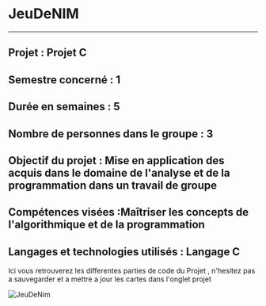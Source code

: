 # JeuDeNIM
-----------------------------------------------------------------------------------------------------------------
Projet : Projet C
-----------------------------------------------------------------------------------------------------------------
Semestre concerné	: 1
-----------------------------------------------------------------------------------------------------------------
Durée en semaines	: 5
-----------------------------------------------------------------------------------------------------------------
Nombre de personnes dans le groupe : 3
-----------------------------------------------------------------------------------------------------------------
Objectif du projet : Mise en application des acquis dans le domaine de l'analyse et de la programmation dans un travail de groupe
-----------------------------------------------------------------------------------------------------------------
Compétences visées :Maîtriser les concepts de l'algorithmique et de la programmation
-----------------------------------------------------------------------------------------------------------------
Langages et technologies utilisés : Langage C
-----------------------------------------------------------------------------------------------------------------


Ici vous retrouverez les differentes parties de code du Projet , n'hesitez pas a sauvegarder et a mettre a jour les cartes dans l'onglet projet

![JeuDeNim](https://user-images.githubusercontent.com/73029436/138872720-86b7dbc3-18d5-44d9-a310-7f51663d00cc.jpg)
